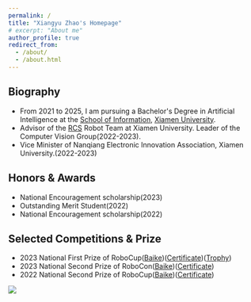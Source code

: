 ```yaml
---
permalink: /
title: "Xiangyu Zhao's Homepage"
# excerpt: "About me"
author_profile: true
redirect_from: 
  - /about/
  - /about.html
---
```


## Biography
- From 2021 to 2025, I am pursuing a Bachelor's Degree in Artificial Intelligence at the [School of Information](https://informatics.xmu.edu.cn/), [Xiamen University](https://www.xmu.edu.cn/).
- Advisor of the [RCS](https://www.rcstech.org/about.html) Robot Team at Xiamen University. Leader of the Computer Vision Group(2022-2023).
- Vice Minister of Nanqiang Electronic Innovation Association, Xiamen University.(2022-2023)

## Honors & Awards
- National Encouragement scholarship(2023)
- Outstanding Merit Student(2022)
- National Encouragement scholarship(2022)

## Selected Competitions & Prize
- 2023 National First  Prize of RoboCup([Baike](https://baike.baidu.com/item/RoboCup%E6%9C%BA%E5%99%A8%E4%BA%BA%E4%B8%96%E7%95%8C%E6%9D%AF%E4%B8%AD%E5%9B%BD%E8%B5%9B/19753207))([Certificate](../images/rcs/RoboCup23.jpg))([Trophy](../images/rcs/RoboCup231.png))
- 2023 National Second Prize of RoboCon([Baike](https://baike.baidu.com/item/%E4%BA%9A%E5%A4%AA%E5%A4%A7%E5%AD%A6%E7%94%9F%E6%9C%BA%E5%99%A8%E4%BA%BA%E5%A4%A7%E8%B5%9B/10130543))([Certificate](../images/rcs/RoboCon23.png))
- 2022 National Second Prize of RoboCup([Baike](https://baike.baidu.com/item/RoboCup%E6%9C%BA%E5%99%A8%E4%BA%BA%E4%B8%96%E7%95%8C%E6%9D%AF%E4%B8%AD%E5%9B%BD%E8%B5%9B/19753207))([Certificate](../images/rcs/RoboCup22.png))



<a href="https://clustrmaps.com/site/1bzag"  title="Visit tracker"><img src="//www.clustrmaps.com/map_v2.png?d=MICcNcPoazNzt6zZFqdF_ZfCjP704OKlUPqVaM3dKWQ&cl=ffffff" /></a>